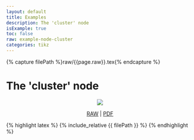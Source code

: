 ```yaml
---
layout: default
title: Examples
description: The 'cluster' node
isExample: true
toc: false
raw: example-node-cluster
categories: tikz
---
```

{% capture filePath %}raw/{{page.raw}}.tex{% endcapture %}

# The 'cluster' node

<p align="center">
<img src="../assets/svg/{{page.raw}}.svg">
</p>

<p align="center">
<a href="{{filePath}}">RAW</a>
|
<a href="../assets/pdf/{{page.raw}}.pdf">PDF</a>
</p>

{% highlight latex %}
{% include_relative {{ filePath }} %}
{% endhighlight %}


